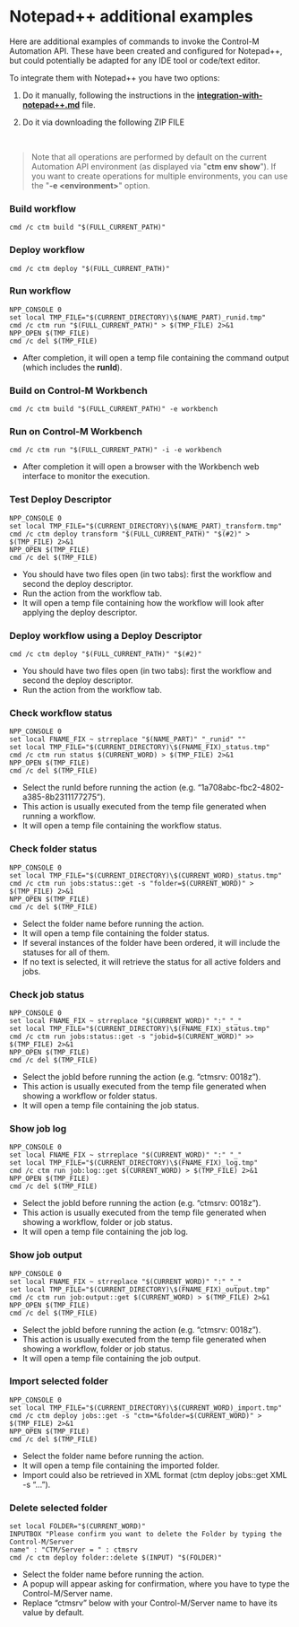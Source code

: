 # Notepad++ additional examples

Here are additional examples of commands to invoke the Control-M Automation API. These have been created and configured for Notepad++, but could potentially be adapted for any IDE tool or code/text editor.
   
To integrate them with Notepad++ you have two options:

   1. Do it manually, following the instructions in the [**integration-with-notepad++.md**](/601-integration-with-ides-and-code-editors/integration-with-notepad++.md) file. 
   
   2. Do it via downloading the following ZIP FILE

<br>

> Note that all operations are performed by default on the current Automation API environment (as displayed via "**ctm env show**"). If you want to create operations for multiple environments, you can use the "**-e \<environment>**" option.

### Build workflow
```
cmd /c ctm build "$(FULL_CURRENT_PATH)"
```

### Deploy workflow
```
cmd /c ctm deploy "$(FULL_CURRENT_PATH)"
```

### Run workflow
```
NPP_CONSOLE 0
set local TMP_FILE="$(CURRENT_DIRECTORY)\$(NAME_PART)_runid.tmp"
cmd /c ctm run "$(FULL_CURRENT_PATH)" > $(TMP_FILE) 2>&1
NPP_OPEN $(TMP_FILE)
cmd /c del $(TMP_FILE)
```
* After completion, it will open a temp file containing the command output (which includes the **runId**).

### Build on Control-M Workbench
```
cmd /c ctm build "$(FULL_CURRENT_PATH)" -e workbench
```

### Run on Control-M Workbench
```
cmd /c ctm run "$(FULL_CURRENT_PATH)" -i -e workbench
```
* After completion it will open a browser with the Workbench web interface to monitor the execution.

### Test Deploy Descriptor
```
NPP_CONSOLE 0
set local TMP_FILE="$(CURRENT_DIRECTORY)\$(NAME_PART)_transform.tmp"
cmd /c ctm deploy transform "$(FULL_CURRENT_PATH)" "$(#2)" > $(TMP_FILE) 2>&1
NPP_OPEN $(TMP_FILE)
cmd /c del $(TMP_FILE)
```
* You should have two files open (in two tabs): first the workflow and second the deploy descriptor.
* Run the action from the workflow tab.
* It will open a temp file containing how the workflow will look after applying the deploy descriptor.

### Deploy workflow using a Deploy Descriptor
```
cmd /c ctm deploy "$(FULL_CURRENT_PATH)" "$(#2)"
```
* You should have two files open (in two tabs): first the workflow and second the deploy descriptor.
* Run the action from the workflow tab.

### Check workflow status
```
NPP_CONSOLE 0
set local FNAME_FIX ~ strreplace "$(NAME_PART)" "_runid" ""
set local TMP_FILE="$(CURRENT_DIRECTORY)\$(FNAME_FIX)_status.tmp"
cmd /c ctm run status $(CURRENT_WORD) > $(TMP_FILE) 2>&1
NPP_OPEN $(TMP_FILE)
cmd /c del $(TMP_FILE)
```
* Select the runId before running the action (e.g. “1a708abc-fbc2-4802-a385-8b2311177275”).
* This action is usually executed from the temp file generated when running a workflow.
* It will open a temp file containing the workflow status.

### Check folder status
```
NPP_CONSOLE 0
set local TMP_FILE="$(CURRENT_DIRECTORY)\$(CURRENT_WORD)_status.tmp"
cmd /c ctm run jobs:status::get -s "folder=$(CURRENT_WORD)" > $(TMP_FILE) 2>&1
NPP_OPEN $(TMP_FILE)
cmd /c del $(TMP_FILE)
```
* Select the folder name before running the action.
* It will open a temp file containing the folder status.
* If several instances of the folder have been ordered, it will include the statuses for all of them.
* If no text is selected, it will retrieve the status for all active folders and jobs.

### Check job status
```
NPP_CONSOLE 0
set local FNAME_FIX ~ strreplace "$(CURRENT_WORD)" ":" "_"
set local TMP_FILE="$(CURRENT_DIRECTORY)\$(FNAME_FIX)_status.tmp"
cmd /c ctm run jobs:status::get -s "jobid=$(CURRENT_WORD)" >> $(TMP_FILE) 2>&1
NPP_OPEN $(TMP_FILE)
cmd /c del $(TMP_FILE)
```
* Select the jobId before running the action (e.g. “ctmsrv: 0018z”).
* This action is usually executed from the temp file generated when showing a workflow or folder status.
* It will open a temp file containing the job status.

### Show job log
```
NPP_CONSOLE 0
set local FNAME_FIX ~ strreplace "$(CURRENT_WORD)" ":" "_"
set local TMP_FILE="$(CURRENT_DIRECTORY)\$(FNAME_FIX)_log.tmp"
cmd /c ctm run job:log::get $(CURRENT_WORD) > $(TMP_FILE) 2>&1
NPP_OPEN $(TMP_FILE)
cmd /c del $(TMP_FILE)
```
* Select the jobId before running the action (e.g. “ctmsrv: 0018z”).
* This action is usually executed from the temp file generated when showing a workflow, folder or job status.
* It will open a temp file containing the job log.

### Show job output
```
NPP_CONSOLE 0
set local FNAME_FIX ~ strreplace "$(CURRENT_WORD)" ":" "_"
set local TMP_FILE="$(CURRENT_DIRECTORY)\$(FNAME_FIX)_output.tmp"
cmd /c ctm run job:output::get $(CURRENT_WORD) > $(TMP_FILE) 2>&1
NPP_OPEN $(TMP_FILE)
cmd /c del $(TMP_FILE)
```
* Select the jobId before running the action (e.g. “ctmsrv: 0018z”).
* This action is usually executed from the temp file generated when showing a workflow, folder or job status.
* It will open a temp file containing the job output.

### Import selected folder
```
NPP_CONSOLE 0
set local TMP_FILE="$(CURRENT_DIRECTORY)\$(CURRENT_WORD)_import.tmp"
cmd /c ctm deploy jobs::get -s "ctm=*&folder=$(CURRENT_WORD)" > $(TMP_FILE) 2>&1
NPP_OPEN $(TMP_FILE)
cmd /c del $(TMP_FILE)
```
* Select the folder name before running the action.
* It will open a temp file containing the imported folder.
* Import could also be retrieved in XML format (ctm deploy jobs::get XML -s “…”).

### Delete selected folder
```
set local FOLDER="$(CURRENT_WORD)"
INPUTBOX "Please confirm you want to delete the Folder by typing the Control-M/Server
name" : "CTM/Server = " : ctmsrv
cmd /c ctm deploy folder::delete $(INPUT) "$(FOLDER)"
```
* Select the folder name before running the action.
* A popup will appear asking for confirmation, where you have to type the Control-M/Server name.
* Replace “ctmsrv” below with your Control-M/Server name to have its value by default.

